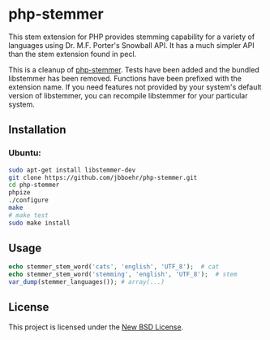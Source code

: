 # php-stemmer

This stem extension for PHP provides stemming capability for a variety of 
languages using Dr. M.F. Porter's Snowball API. It has a much simpler API 
than the stem extension found in pecl.

This is a cleanup of [php-stemmer](https://code.google.com/p/php-stemmer/). 
Tests have been added and the bundled libstemmer has been removed. Functions
have been prefixed with the extension name. If you
need features not provided by your system's default version of libstemmer, you 
can recompile libstemmer for your particular system.

## Installation

### Ubuntu:

```bash
sudo apt-get install libstemmer-dev
git clone https://github.com/jbboehr/php-stemmer.git
cd php-stemmer
phpize
./configure
make
# make test
sudo make install
```

## Usage

```php
echo stemmer_stem_word('cats', 'english', 'UTF_8');  # cat
echo stemmer_stem_word('stemming', 'english', 'UTF_8');  # stem
var_dump(stemmer_languages()); # array(...)
```

## License

This project is licensed under the [New BSD License](http://opensource.org/licenses/BSD-3-Clause).

